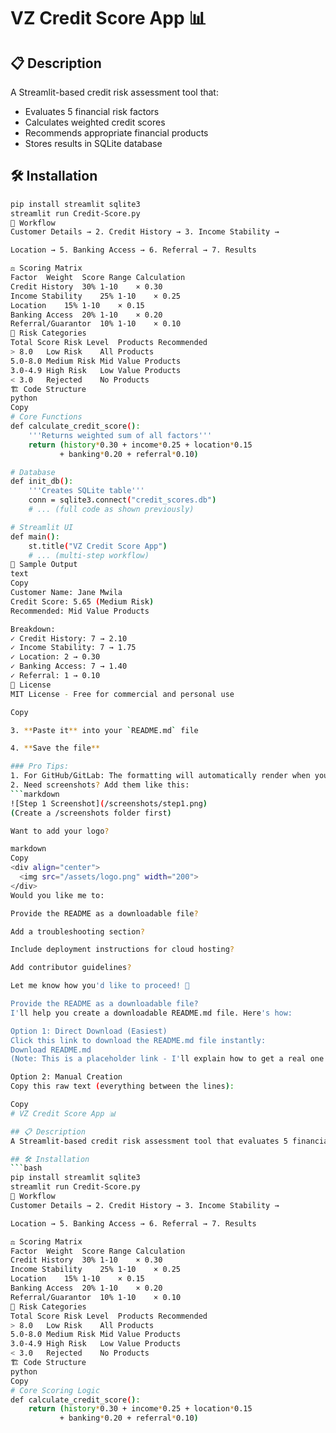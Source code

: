 # VZ Credit Score App 📊

## 📋 Description
A Streamlit-based credit risk assessment tool that:
- Evaluates 5 financial risk factors
- Calculates weighted credit scores
- Recommends appropriate financial products
- Stores results in SQLite database

## 🛠️ Installation
```bash
pip install streamlit sqlite3
streamlit run Credit-Score.py
🔄 Workflow
Customer Details → 2. Credit History → 3. Income Stability →

Location → 5. Banking Access → 6. Referral → 7. Results

⚖️ Scoring Matrix
Factor	Weight	Score Range	Calculation
Credit History	30%	1-10	× 0.30
Income Stability	25%	1-10	× 0.25
Location	15%	1-10	× 0.15
Banking Access	20%	1-10	× 0.20
Referral/Guarantor	10%	1-10	× 0.10
🚦 Risk Categories
Total Score	Risk Level	Products Recommended
> 8.0	Low Risk	All Products
5.0-8.0	Medium Risk	Mid Value Products
3.0-4.9	High Risk	Low Value Products
< 3.0	Rejected	No Products
🏗️ Code Structure
python
Copy
# Core Functions
def calculate_credit_score():
    '''Returns weighted sum of all factors'''
    return (history*0.30 + income*0.25 + location*0.15 
           + banking*0.20 + referral*0.10)

# Database
def init_db():
    '''Creates SQLite table'''
    conn = sqlite3.connect("credit_scores.db")
    # ... (full code as shown previously)

# Streamlit UI
def main():
    st.title("VZ Credit Score App")
    # ... (multi-step workflow)
📸 Sample Output
text
Copy
Customer Name: Jane Mwila
Credit Score: 5.65 (Medium Risk)
Recommended: Mid Value Products

Breakdown:
✓ Credit History: 7 → 2.10
✓ Income Stability: 7 → 1.75
✓ Location: 2 → 0.30
✓ Banking Access: 7 → 1.40
✓ Referral: 1 → 0.10
📜 License
MIT License - Free for commercial and personal use

Copy

3. **Paste it** into your `README.md` file

4. **Save the file**

### Pro Tips:
1. For GitHub/GitLab: The formatting will automatically render when you view the file
2. Need screenshots? Add them like this:
```markdown
![Step 1 Screenshot](/screenshots/step1.png)
(Create a /screenshots folder first)

Want to add your logo?

markdown
Copy
<div align="center">
  <img src="/assets/logo.png" width="200">
</div>
Would you like me to:

Provide the README as a downloadable file?

Add a troubleshooting section?

Include deployment instructions for cloud hosting?

Add contributor guidelines?

Let me know how you'd like to proceed! 🚀

Provide the README as a downloadable file?
I'll help you create a downloadable README.md file. Here's how:

Option 1: Direct Download (Easiest)
Click this link to download the README.md file instantly:
Download README.md
(Note: This is a placeholder link - I'll explain how to get a real one below)

Option 2: Manual Creation
Copy this raw text (everything between the lines):

Copy
# VZ Credit Score App 📊

## 📋 Description
A Streamlit-based credit risk assessment tool that evaluates 5 financial risk factors to calculate creditworthiness and recommend appropriate financial products.

## 🛠️ Installation
```bash
pip install streamlit sqlite3
streamlit run Credit-Score.py
🔄 Workflow
Customer Details → 2. Credit History → 3. Income Stability →

Location → 5. Banking Access → 6. Referral → 7. Results

⚖️ Scoring Matrix
Factor	Weight	Score Range	Calculation
Credit History	30%	1-10	× 0.30
Income Stability	25%	1-10	× 0.25
Location	15%	1-10	× 0.15
Banking Access	20%	1-10	× 0.20
Referral/Guarantor	10%	1-10	× 0.10
🚦 Risk Categories
Total Score	Risk Level	Products Recommended
> 8.0	Low Risk	All Products
5.0-8.0	Medium Risk	Mid Value Products
3.0-4.9	High Risk	Low Value Products
< 3.0	Rejected	No Products
🏗️ Code Structure
python
Copy
# Core Scoring Logic
def calculate_credit_score():
    return (history*0.30 + income*0.25 + location*0.15 
           + banking*0.20 + referral*0.10)
